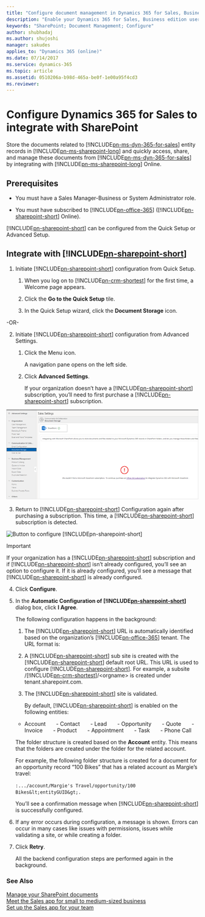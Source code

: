 ```yaml
---
title: "Configure document management in Dynamics 365 for Sales, Business edition | Microsoft Docs"
description: "Enable your Dynamics 365 for Sales, Business edition users to share and manage SharePoint documents from within the Sales app."
keywords: "SharePoint; Document Management; Configure"
author: shubhadaj
ms.author: shujoshi
manager: sakudes
applies_to: "Dynamics 365 (online)"
ms.date: 07/14/2017
ms.service: dynamics-365
ms.topic: article
ms.assetid: 0510206a-b98d-465a-be0f-1e00a95f4cd3 
ms.reviewer: 
---
```

# Configure Dynamics 365 for Sales to integrate with SharePoint

Store the documents related to [!INCLUDE[pn-ms-dyn-365-for-sales](../includes/pn-ms-dyn-365-for-sales.md)] entity records in [!INCLUDE[pn-ms-sharepoint-long](../includes/pn-ms-sharepoint-long.md)] and quickly access, share, and manage these documents from [!INCLUDE[pn-ms-dyn-365-for-sales](../includes/pn-ms-dyn-365-for-sales.md)] by integrating with [!INCLUDE[pn-ms-sharepoint-long](../includes/pn-ms-sharepoint-long.md)] Online.

## Prerequisites

-   You must have a Sales Manager-Business or System Administrator role.

-   You must have subscribed to [!INCLUDE[pn-office-365](../includes/pn-office-365.md)] ([!INCLUDE[pn-sharepoint-short](../includes/pn-sharepoint-short.md)] Online).

[!INCLUDE[pn-sharepoint-short](../includes/pn-sharepoint-short.md)] can be configured from the Quick Setup or Advanced Setup.

## Integrate with [!INCLUDE[pn-sharepoint-short](../includes/pn-sharepoint-short.md)] 

1.  Initiate [!INCLUDE[pn-sharepoint-short](../includes/pn-sharepoint-short.md)] configuration from Quick Setup.

    1.  When you log on to [!INCLUDE[pn-crm-shortest](../includes/pn-crm-shortest.md)] for the first time, a Welcome page appears.

    2.  Click the **Go to the Quick Setup** tile.

    3.  In the Quick Setup wizard, click the **Document Storage** icon.

 -OR-

2.  Initiate [!INCLUDE[pn-sharepoint-short](../includes/pn-sharepoint-short.md)] configuration from Advanced Settings.

    1.  Click the Menu icon.

        A navigation pane opens on the left side.

    2.  Click **Advanced Settings**.

        If your organization doesn’t have a [!INCLUDE[pn-sharepoint-short](../includes/pn-sharepoint-short.md)] subscription, you’ll need to first purchase a [!INCLUDE[pn-sharepoint-short](../includes/pn-sharepoint-short.md)] subscription.

 ![Document Management page in Advanced Settings](media/document-management-page-no-office-subscription.png "Document Management page in Advanced Settings")  

3.  Return to [!INCLUDE[pn-sharepoint-short](../includes/pn-sharepoint-short.md)] Configuration again after purchasing a subscription. This time, a [!INCLUDE[pn-sharepoint-short](../includes/pn-sharepoint-short.md)] subscription is detected.

 ![Button to configure [!INCLUDE[pn-sharepoint-short](../includes/pn-sharepoint-short.md)]](media/configure-sharepoint.png "Button to configure [!INCLUDE[pn-sharepoint-short](../includes/pn-sharepoint-short.md)]")  

 > [!Important]
 > If your organization has a [!INCLUDE[pn-sharepoint-short](../includes/pn-sharepoint-short.md)] subscription and if [!INCLUDE[pn-sharepoint-short](../includes/pn-sharepoint-short.md)] isn’t already configured, you’ll see an option to configure it. If it is already configured, you’ll see a message that [!INCLUDE[pn-sharepoint-short](../includes/pn-sharepoint-short.md)] is already configured.

4.  Click **Configure**.

5.  In the **Automatic Configuration of [!INCLUDE[pn-sharepoint-short](../includes/pn-sharepoint-short.md)]** dialog box, click **I Agree**.

    The following configuration happens in the background:

    1.  The [!INCLUDE[pn-sharepoint-short](../includes/pn-sharepoint-short.md)] URL is automatically identified based on the organization’s [!INCLUDE[pn-office-365](../includes/pn-office-365.md)] tenant. The URL format is:

    2.  A [!INCLUDE[pn-sharepoint-short](../includes/pn-sharepoint-short.md)] sub site is created with the [!INCLUDE[pn-sharepoint-short](../includes/pn-sharepoint-short.md)] default root URL. This URL is used to configure [!INCLUDE[pn-sharepoint-short](../includes/pn-sharepoint-short.md)]. For example, a subsite /[!INCLUDE[pn-crm-shortest](../includes/pn-crm-shortest.md)]/&lt;orgname&gt; is created under tenant.sharepoint.com.

    3.  The [!INCLUDE[pn-sharepoint-short](../includes/pn-sharepoint-short.md)] site is validated.

        By default, [!INCLUDE[pn-sharepoint-short](../includes/pn-sharepoint-short.md)] is enabled on the following entities:

       -   Account
       -   Contact
       -   Lead
       -   Opportunity
       -   Quote
       -   Invoice
       -   Product
       -   Appointment
       -   Task
       -   Phone Call

      The folder structure is created based on the **Account** entity. This means that the folders are created under the folder for the related account.

      For example, the following folder structure is created for a document for an opportunity record “100 Bikes” that has a related account as Margie’s travel:

      `:.../account/Margie's Travel/opportunity/100 Bikes&lt;entityGUID&gt;.`

      You’ll see a confirmation message when [!INCLUDE[pn-sharepoint-short](../includes/pn-sharepoint-short.md)] is successfully configured.

6.  If any error occurs during configuration, a message is shown. Errors can occur in many cases like issues with permissions, issues while validating a site, or while creating a folder.

7.  Click **Retry**.

    All the backend configuration steps are performed again in the background.

### See Also
[Manage your SharePoint documents](create-manage-documents.md)  
[Meet the Sales app for small to medium-sized business](introduction-dynamics-365-for-sales-business-edition.md)  
[Set up the Sales app for your team](set-up-sales-app-team.md)

